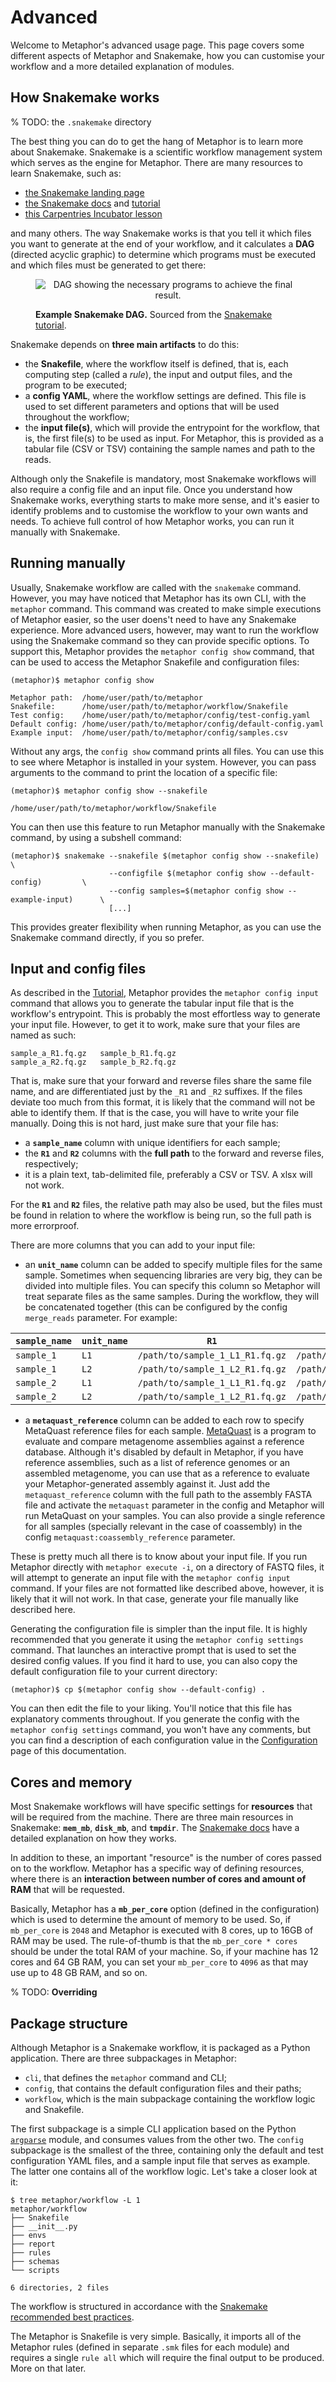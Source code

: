 # Advanced

Welcome to Metaphor's advanced usage page. This page covers some different aspects of Metaphor and Snakemake, how you
can customise your workflow and a more detailed explanation of modules.

## How Snakemake works

% TODO: the `.snakemake` directory

The best thing you can do to get the hang of Metaphor is to learn more about Snakemake. Snakemake is a scientific
workflow management system which serves as the engine for Metaphor. There are many resources to learn Snakemake, such
as:
* [the Snakemake landing page](https://snakemake.github.io/)
* [the Snakemake docs](https://snakemake.readthedocs.io/en/stable/) and
[tutorial](https://snakemake.readthedocs.io/en/stable/tutorial/tutorial.html#tutorial)
* [this Carpentries Incubator lesson](https://carpentries-incubator.github.io/workflows-snakemake/)

and many others. The way Snakemake works is that you tell it which files you want to generate at the end of your
workflow, and it calculates a **DAG** (directed acyclic graphic) to determine which programs must be executed and which
files must be generated to get there:

<p align="center">
<figure>
<p align="center">
  <img alt="DAG showing the necessary programs to achieve the final result." src="https://snakemake.readthedocs.io/en/latest/_images/dag_call.png"></p>
  <figcaption><b>Example Snakemake DAG.</b> Sourced from the <a href="https://snakemake.readthedocs.io/en/latest/tutorial/basics.html">Snakemake tutorial</a>.</figcaption>
</figure>
</p>

Snakemake depends on **three main artifacts** to do this:
* the **Snakefile**, where the workflow itself is defined, that is, each computing step (called a *rule*), the input and
output files, and the program to be executed;
* a **config YAML**, where the workflow settings are defined. This file is used to set different parameters and options
that will be used throughout the workflow;
* the **input file(s)**, which will provide the entrypoint for the workflow, that is, the first file(s) to be used as
input. For Metaphor, this is provided as a tabular file (CSV or TSV) containing the sample names and path to the reads.

Although only the Snakefile is mandatory, most Snakemake workflows will also require a config file and an input file.
Once you understand how Snakemake works, everything starts to make more sense, and it's easier to identify problems and
to customise the workflow to your own wants and needs. To achieve full control of how Metaphor works, you can run it
manually with Snakemake.

## Running manually

Usually, Snakemake workflow are called with the `snakemake` command. However, you may have noticed that Metaphor has its
own CLI, with the `metaphor` command. This command was created to make simple executions of Metaphor easier, so the user
doens't need to have any Snakemake experience. More advanced users, however, may want to run the workflow using the
Snakemake command so they can provide specific options. To support this, Metaphor provides the `metaphor config show`
command, that can be used to access the Metaphor Snakefile and configuration files:

```{code-block} console
(metaphor)$ metaphor config show

Metaphor path:  /home/user/path/to/metaphor
Snakefile:      /home/user/path/to/metaphor/workflow/Snakefile
Test config:    /home/user/path/to/metaphor/config/test-config.yaml
Default config: /home/user/path/to/metaphor/config/default-config.yaml
Example input:  /home/user/path/to/metaphor/config/samples.csv
```

Without any args, the `config show` command prints all files. You can use this to see where Metaphor is installed in
your system. However, you can pass arguments to the command to print the location of a specific file:

```{code-block} console
(metaphor)$ metaphor config show --snakefile

/home/user/path/to/metaphor/workflow/Snakefile
```

You can then use this feature to run Metaphor manually with the Snakemake command, by using a subshell command:

```{code-block} console
(metaphor)$ snakemake --snakefile $(metaphor config show --snakefile)               \
                      --configfile $(metaphor config show --default-config)         \
                      --config samples=$(metaphor config show --example-input)      \
                      [...]
```

This provides greater flexibility when running Metaphor, as you can use the Snakemake command directly, if you so
prefer.

## Input and config files

As described in the [Tutorial](./tutorial.md), Metaphor provides the `metaphor config input` command that allows you to
generate the tabular input file that is the workflow's entrypoint. This is probably the most effortless way to generate
your input file. However, to get it to work, make sure that your files are named as such:

```{code-block} console
sample_a_R1.fq.gz   sample_b_R1.fq.gz
sample_a_R2.fq.gz   sample_b_R2.fq.gz
```

That is, make sure that your forward and reverse files share the same file name, and are differentiated just by the
`_R1` and `_R2` suffixes. If the files deviate too much from this format, it is likely that the command will not be able
to identify them. If that is the case, you will have to write your file manually. Doing this is not hard, just make sure
that your file has:
* a **`sample_name`** column with unique identifiers for each sample;
* the **`R1`** and **`R2`** columns with the **full path** to the forward and reverse files, respectively;
* it is a plain text, tab-delimited file, preferably a CSV or TSV. A xlsx will not work.

For the **`R1`** and **`R2`** files, the relative path may also be used, but the files must be found in relation to
where the workflow is being run, so the full path is more errorproof. 

There are more columns that you can add to your input file:
* an **`unit_name`** column can be added to specify multiple files for the same sample. Sometimes when sequencing
libraries are very big, they can be divided into multiple files. You can specify this column so Metaphor will treat
separate files as the same samples. During the workflow, they will be concatenated together (this can be configured
by the config `merge_reads` parameter. For example:

| `sample_name` | `unit_name`   | `R1`                            | `R2`                            |
|---------------|---------------|---------------------------------|---------------------------------|
| `sample_1`    | `L1`          | `/path/to/sample_1_L1_R1.fq.gz` | `/path/to/sample_1_L1_R2.fq.gz` |
| `sample_1`    | `L2`          | `/path/to/sample_1_L2_R1.fq.gz` | `/path/to/sample_1_L2_R2.fq.gz` |
| `sample_2`    | `L1`          | `/path/to/sample_1_L1_R1.fq.gz` | `/path/to/sample_1_L1_R2.fq.gz` |
| `sample_2`    | `L2`          | `/path/to/sample_1_L2_R1.fq.gz` | `/path/to/sample_1_L2_R2.fq.gz` |

* a **`metaquast_reference`** column can be added to each row to specify MetaQuast reference files for each sample.
[MetaQuast](http://quast.sourceforge.net/metaquast) is a program to evaluate and compare metagenome assemblies against
a reference database. Although it's disabled by default in Metaphor, if you have reference assemblies, such as a list
of reference genomes or an assembled metagenome, you can use that as a reference to evaluate your Metaphor-generated
assembly against it. Just add the `metaquast_reference` column with the full path to the assembly FASTA file and
activate the `metaquast` parameter in the config and Metaphor will run MetaQuast on your samples. You can also provide
a single reference for all samples (specially relevant in the case of coassembly) in the config
`metaquast:coassembly_reference` parameter.

These is pretty much all there is to know about your input file. If you run Metaphor directly with 
`metaphor execute -i`, on a directory of FASTQ files, it will attempt to generate an input file with the
`metaphor config input` command. If your files are not formatted like described above, however, it is likely that it
will not work. In that case, generate your file manually like described here.

Generating the configuration file is simpler than the input file. It is highly recommended that you generate it using
the `metaphor config settings` command. That launches an interactive prompt that is used to set the desired config
values. If you find it hard to use, you can also copy the default configuration file to your current directory:

```{code-block} console
(metaphor)$ cp $(metaphor config show --default-config) .
```

You can then edit the file to your liking. You'll notice that this file has explanatory comments throughout. If you
generate the config with the `metaphor config settings` command, you won't have any comments, but you can find a
description of each configuration value in the [Configuration](./configuration.md) page of this documentation.

## Cores and memory

Most Snakemake workflows will have specific settings for **resources** that will be required from the machine.
There are three main resources in Snakemake: **`mem_mb`**, **`disk_mb`**, and **`tmpdir`**. The
[Snakemake docs](https://snakemake.readthedocs.io/en/stable/snakefiles/rules.html#resources) have a detailed explanation
on how they works. 

In addition to these, an important "resource" is the number of cores passed on to the workflow. Metaphor has a specific
way of defining resources, where there is an **interaction between number of cores and amount of RAM** that will be
requested.

Basically, Metaphor has a **`mb_per_core`** option (defined in the configuration) which is used to determine the
amount of memory to be used. So, if `mb_per_core` is `2048` and Metaphor is executed with 8 cores, up to 16GB of
RAM may be used. The rule-of-thumb is that the `mb_per_core * cores` should be under the total RAM of your machine.
So, if your machine has 12 cores and 64 GB RAM, you can set your `mb_per_core` to `4096` as that may use up to 48 GB
RAM, and so on.

% TODO: **Overriding**

## Package structure

Although Metaphor is a Snakemake workflow, it is packaged as a Python application. There are three subpackages in
Metaphor:
* `cli`, that defines the `metaphor` command and CLI;
* `config`, that contains the default configuration files and their paths;
* `workflow`, which is the main subpackage containing the workflow logic and Snakefile.

The first subpackage is a simple CLI application based on the Python
[`argparse`](https://docs.python.org/3/library/argparse.html) module, and consumes values from the other two.
The `config` subpackage is the smallest of the three, containing only the default and test configuration YAML files, and
a sample input file that serves as example. The latter one contains all of the workflow logic. Let's take a closer
look at it:
```{code-block} console
$ tree metaphor/workflow -L 1
metaphor/workflow
├── Snakefile
├── __init__.py
├── envs
├── report
├── rules
├── schemas
└── scripts

6 directories, 2 files
```

The workflow is structured in accordance with the
[Snakemake recommended best practices](https://snakemake.readthedocs.io/en/stable/snakefiles/best_practices.html).

The Metaphor is Snakefile is very simple. Basically, it imports all of the Metaphor rules (defined in separate `.smk`
files for each module) and requires a single `rule all` which will require the final output to be produced. More on that
later.


<!--
- How Snakemake works
- Running Metaphor 'manually' with Snakemake
- How to build your input file
- How to build your config file
- How threads and memory interact in Metaphor
- Structure of Metaphor
    - Common module
    - Quality Control module
    - Annotation module
        - Using a custom database
    - Assembly module
        - Coassembly
    - Binning module
        - Cobinning
        - Selecting binners
    - Postprocessing module
- Cluster execution
- Modifying Metaphor
    - Hacking Snakemake conda environments
-->